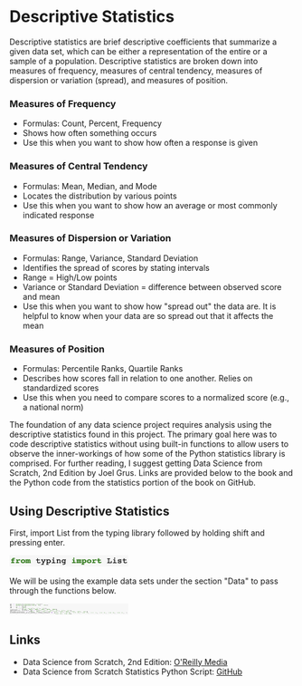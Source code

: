 # Descriptive Statistics
Descriptive statistics are brief descriptive coefficients that summarize a given data set, which can be either a representation of the entire or a sample of a population.  Descriptive statistics are broken down into measures of frequency, measures of central tendency, measures of dispersion or variation (spread), and measures of position.

### Measures of Frequency
* Formulas: Count, Percent, Frequency
* Shows how often something occurs
* Use this when you want to show how often a response is given
### Measures of Central Tendency
* Formulas: Mean, Median, and Mode
* Locates the distribution by various points
* Use this when you want to show how an average or most commonly indicated response
### Measures of Dispersion or Variation
* Formulas: Range, Variance, Standard Deviation
* Identifies the spread of scores by stating intervals
* Range = High/Low points
* Variance or Standard Deviation = difference between observed score and mean
* Use this when you want to show how "spread out" the data are.  It is helpful to know when your data are so spread out that it affects the mean
### Measures of Position
* Formulas: Percentile Ranks, Quartile Ranks
* Describes how scores fall in relation to one another. Relies on standardized scores
* Use this when you need to compare scores to a normalized score (e.g., a national norm)

The foundation of any data science project requires analysis using the descriptive statistics found in this project.  The primary goal here was to code descriptive statistics without using built-in functions to allow users to observe the inner-workings of how some of the Python statistics library is comprised.  For further reading, I suggest getting Data Science from Scratch, 2nd Edition by Joel Grus.  Links are provided below to the book and the Python code from the statistics portion of the book on GitHub.

## Using Descriptive Statistics
First, import List from the typing library followed by holding shift and pressing enter.

<img src="images/Screen Shot 2019-11-11 at 12.43.27 PM.png" width="210" height="20">

We will be using the example data sets under the section "Data" to pass through the functions below.

<img src="images/Screen Shot 2019-11-12 at 6.14.58 PM.png" width="210" height="20">

## Links
* Data Science from Scratch, 2nd Edition: [O'Reilly Media](https://www.oreilly.com/)
* Data Science from Scratch Statistics Python Script: [GitHub](https://github.com/joelgrus/data-science-from-scratch/blob/master/scratch/statistics.py)

